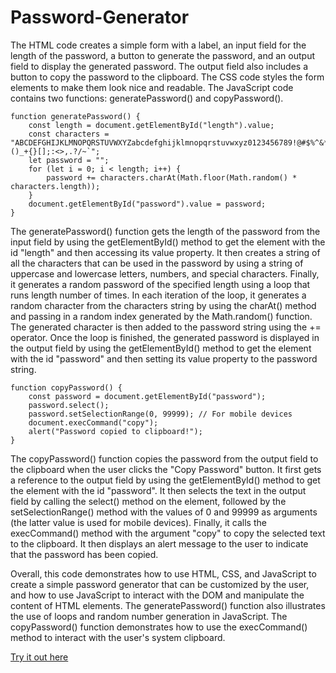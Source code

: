 # Password-Generator

The HTML code creates a simple form with a label, an input field for the length of the password, a button to generate the password, and an output field to display the generated password. The output field also includes a button to copy the password to the clipboard. The CSS code styles the form elements to make them look nice and readable. The JavaScript code contains two functions: generatePassword() and copyPassword().

```
function generatePassword() {
	const length = document.getElementById("length").value;
	const characters = "ABCDEFGHIJKLMNOPQRSTUVWXYZabcdefghijklmnopqrstuvwxyz0123456789!@#$%^&*()_+{}[];:<>,.?/~`";
	let password = "";
	for (let i = 0; i < length; i++) {
		password += characters.charAt(Math.floor(Math.random() * characters.length));
	}
	document.getElementById("password").value = password;
}
```

The generatePassword() function gets the length of the password from the input field by using the getElementById() method to get the element with the id "length" and then accessing its value property. It then creates a string of all the characters that can be used in the password by using a string of uppercase and lowercase letters, numbers, and special characters. Finally, it generates a random password of the specified length using a loop that runs length number of times. In each iteration of the loop, it generates a random character from the characters string by using the charAt() method and passing in a random index generated by the Math.random() function. The generated character is then added to the password string using the += operator. Once the loop is finished, the generated password is displayed in the output field by using the getElementById() method to get the element with the id "password" and then setting its value property to the password string.

```
function copyPassword() {
	const password = document.getElementById("password");
	password.select();
	password.setSelectionRange(0, 99999); // For mobile devices
	document.execCommand("copy");
	alert("Password copied to clipboard!");
}
```

The copyPassword() function copies the password from the output field to the clipboard when the user clicks the "Copy Password" button. It first gets a reference to the output field by using the getElementById() method to get the element with the id "password". It then selects the text in the output field by calling the select() method on the element, followed by the setSelectionRange() method with the values of 0 and 99999 as arguments (the latter value is used for mobile devices). Finally, it calls the execCommand() method with the argument "copy" to copy the selected text to the clipboard. It then displays an alert message to the user to indicate that the password has been copied.

Overall, this code demonstrates how to use HTML, CSS, and JavaScript to create a simple password generator that can be customized by the user, and how to use JavaScript to interact with the DOM and manipulate the content of HTML elements. The generatePassword() function also illustrates the use of loops and random number generation in JavaScript. The copyPassword() function demonstrates how to use the execCommand() method to interact with the user's system clipboard.

[Try it out here](https://chengus.github.io/Password-Generator/)

